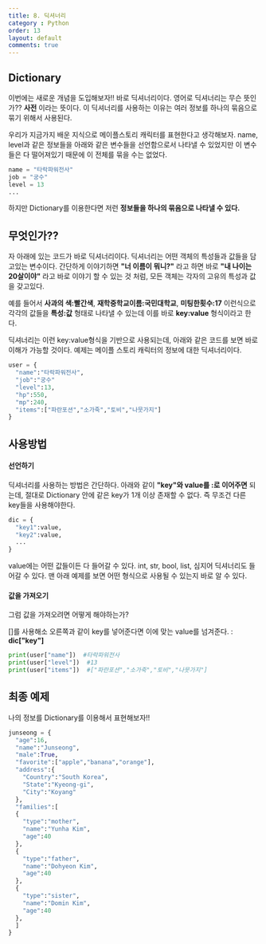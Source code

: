 ```yaml
---
title: 8. 딕셔너리
category : Python
order: 13
layout: default
comments: true
---
```


## Dictionary

이번에는 새로운 개념을 도입해보자!! 바로 딕셔너리이다. 영어로 딕셔너리는 무슨 뜻인가?? **사전** 이라는 뜻이다. 이 딕셔너리를 사용하는 이유는 여러 정보를 하나의 묶음으로 묶기 위해서 사용된다.

우리가 지금가지 배운 지식으로 메이플스토리 캐릭터를 표현한다고 생각해보자. name, level과 같은 정보들을 아래와 같은 변수들을 선언함으로서 나타낼 수 있었지만 이 변수들은 다 떨어져있기 때문에 이 전체를 묶을 수는 없었다.

```python
name = "타락파워전사"
job = "궁수"
level = 13
...
```

하지만 Dictionary를 이용한다면 저런 **정보들을 하나의 묶음으로 나타낼 수 있다.**

## 무엇인가??

자 아래에 있는 코드가 바로 딕셔너리이다. 딕셔너리는 어떤 객체의 특성들과 값들을 담고있는 변수이다. 간단하게 이야기하면 **"너 이름이 뭐니?"** 라고 하면 바로 **"내 나이는 20살이야"** 라고 바로 이야기 할 수 있는 것 처럼, 모든 객체는 각자의 고유의 특성과 값을 갖고있다.

예를 들어서 **사과의 색:빨간색**, **재학중학교이름:국민대학교**, **미팅한횟수:17** 이런식으로 각각의 값들을 **특성:값** 형태로 나타낼 수 있는데 이를 바로 **key:value** 형식이라고 한다.

딕셔너리는 이런 key:value형식을 기반으로 사용되는데, 아래와 같은 코드를 보면 바로 이해가 가능할 것이다. 예제는 메이플 스토리 캐릭터의 정보에 대한 딕셔너리이다.

```python
user = {
  "name":"타락파워전사",
  "job":"궁수"
  "level":13,
  "hp":550,
  "mp":240,
  "items":["파란포션","소가죽","토비","나뭇가지"]
}
```

## 사용방법

#### 선언하기

딕셔너리를 사용하는 방법은 간단하다. 아래와 같이 **"key"와 value를 :로 이어주면** 되는데, 절대로 Dictionary 안에 같은 key가 1개 이상 존재할 수 없다. 즉 무조건 다른 key들을 사용해야한다.

```python
dic = {
  "key1":value,
  "key2":value,
  ...
}
```

value에는 어떤 값들이든 다 들어갈 수 있다. int, str, bool, list, 심지어 딕셔너리도 들어갈 수 있다. 맨 아래 예제를 보면 어떤 형식으로 사용될 수 있는지 바로 알 수 있다.

#### 값을 가져오기

그럼 값을 가져오려면 어떻게 해야하는가?

[]를 사용해소 오른쪽과 같이 key를 넣어준다면 이에 맞는 value를 넘겨준다. : **dic["key"]**

```python
print(user["name"])  #타락파워전사
print(user["level"])  #13
print(user["items"])  #["파란포션","소가죽","토비","나뭇가지"]
```

## 최종 예제

나의 정보를 Dictionary를 이용해서 표현해보자!!

```python
junseong = {
  "age":16,
  "name":"Junseong",
  "male":True,
  "favorite":["apple","banana","orange"],
  "address":{
    "Country":"South Korea",
    "State":"Kyeong-gi",
    "City":"Koyang"
  },
  "families":[
  {
    "type":"mother",
    "name":"Yunha Kim",
    "age":40
  },
  {
    "type":"father",
    "name":"Dohyeon Kim",
    "age":40
  },
  {
    "type":"sister",
    "name":"Domin Kim",
    "age":40
  },
  ]
}
```
